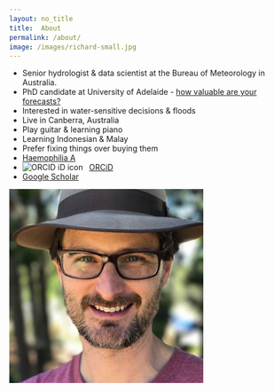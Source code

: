 ```yaml
---
layout: no_title
title:  About
permalink: /about/
image: /images/richard-small.jpg
---
```


- Senior hydrologist & data scientist at the Bureau of Meteorology in Australia. 
- PhD candidate at University of Adelaide - [how valuable are your forecasts?](/publications/)
- Interested in water-sensitive decisions & floods
- Live in Canberra, Australia
- Play guitar & learning piano
- Learning Indonesian & Malay
- Prefer fixing things over buying them
- [Haemophilia A](https://en.wikipedia.org/wiki/Haemophilia_A)
- <img src="https://orcid.org/sites/default/files/images/orcid_16x16.png" style="width:1em;margin-right:.5em;" alt="ORCID iD icon"> [ORCiD](https://orcid.org/0000-0002-3811-5845)
- [Google Scholar](https://scholar.google.com.au/citations?user=kVIqLq8AAAAJ)

![Richard](/images/richard-medium.jpg)
